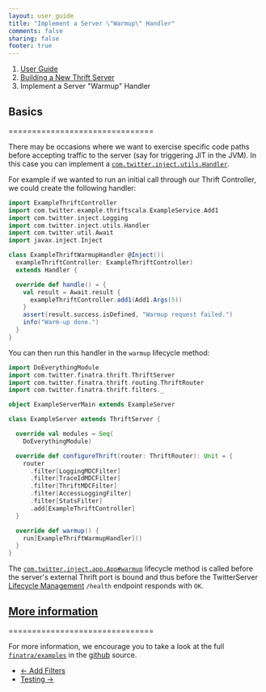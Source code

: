 ```yaml
---
layout: user_guide
title: "Implement a Server \"Warmup\" Handler"
comments: false
sharing: false
footer: true
---
```


<ol class="breadcrumb">
  <li><a href="/finatra/user-guide">User Guide</a></li>
  <li><a href="/finatra/user-guide/build-new-thrift-server">Building a New Thrift Server</a></li>
  <li class="active">Implement a Server "Warmup" Handler</li>
</ol>

## Basics
===============================

There may be occasions where we want to exercise specific code paths before accepting traffic to the server (say for triggering JIT in the JVM). In this case you can implement a [`com.twitter.inject.utils.Handler`](https://github.com/twitter/finatra/blob/master/inject/inject-utils/src/main/scala/com/twitter/inject/utils/Handler.scala).

For example if we wanted to run an initial call through our Thrift Controller, we could create the following handler:

```scala
import ExampleThriftController
import com.twitter.example.thriftscala.ExampleService.Add1
import com.twitter.inject.Logging
import com.twitter.inject.utils.Handler
import com.twitter.util.Await
import javax.inject.Inject

class ExampleThriftWarmupHandler @Inject()(
  exampleThriftController: ExampleThriftController)
  extends Handler {

  override def handle() = {
    val result = Await.result {
      exampleThriftController.add1(Add1.Args(5))
    }
    assert(result.success.isDefined, "Warmup request failed.")
    info("Warm-up done.")
  }
}
```
<div></div>

You can then run this handler in the `warmup` lifecycle method:

```scala
import DoEverythingModule
import com.twitter.finatra.thrift.ThriftServer
import com.twitter.finatra.thrift.routing.ThriftRouter
import com.twitter.finatra.thrift.filters._

object ExampleServerMain extends ExampleServer

class ExampleServer extends ThriftServer {

  override val modules = Seq(
    DoEverythingModule)

  override def configureThrift(router: ThriftRouter): Unit = {
    router
      .filter[LoggingMDCFilter]
      .filter[TraceIdMDCFilter]
      .filter[ThriftMDCFilter]
      .filter[AccessLoggingFilter]
      .filter[StatsFilter]
      .add[ExampleThriftController]
  }

  override def warmup() {
    run[ExampleThriftWarmupHandler]()
  }
}
```
<div></div>


The [`com.twitter.inject.app.App#warmup`](https://github.com/twitter/finatra/blob/master/inject/inject-app/src/main/scala/com/twitter/inject/app/App.scala#L119) lifecycle method is called before the server's external Thrift port is bound and thus before the TwitterServer [Lifecycle Management](http://twitter.github.io/twitter-server/Features.html#lifecycle-management) `/health` endpoint responds with `OK`.

## <a class="anchor" name="more-information" href="#more-information">More information</a>
===============================

For more information, we encourage you to take a look at the full [`finatra/examples`](https://github.com/twitter/finatra/tree/master/examples) in the [github](https://github.com/twitter/finatra) source.

<nav>
  <ul class="pager">
    <li class="previous"><a href="/finatra/user-guide/build-new-thrift-server/filter.html"><span aria-hidden="true">&larr;</span>&nbsp;Add&nbsp;Filters</a></li>
    <li class="next"><a href="/finatra/user-guide/testing">Testing&nbsp;<span aria-hidden="true">&rarr;</span></a></li>
  </ul>
</nav>
